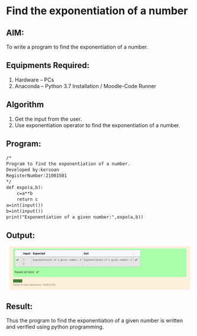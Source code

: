# Find the exponentiation of a number

## AIM:
To write a program to find the exponentiation of a number.

## Equipments Required:
1. Hardware – PCs
2. Anaconda – Python 3.7 Installation / Moodle-Code Runner

## Algorithm
1. Get the input from the user.
2. Use exponentiation operator to find the exponentiation of a number.

## Program:
```
/*
Program to find the exponentiation of a number.
Developed by:kersoan
RegisterNumber:21001501
*/
def expo(a,b):
    c=a**b
    return c 
a=int(input())
b=int(input())
print("Exponentiation of a given number:",expo(a,b))
```

## Output:
![exponentiation of a number](1.png)


## Result:
Thus the program to find the exponentiation of a given number is written and verified using python programming.
